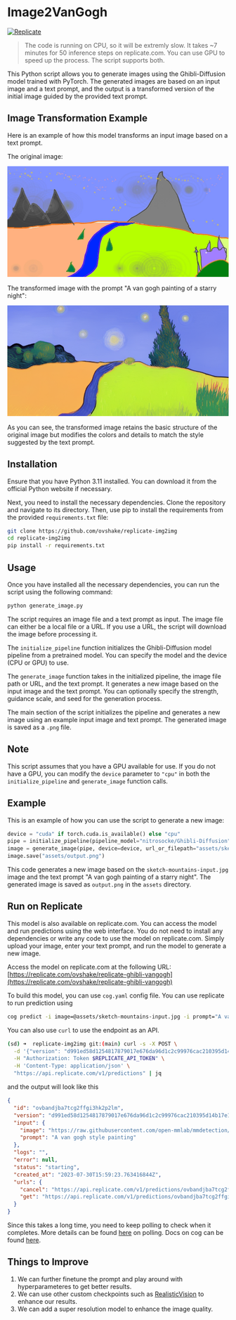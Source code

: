 # Image2VanGogh

[![Replicate](https://replicate.com/stability-ai/stable-diffusion/badge)](https://replicate.com/ovshake/replicate-ghibli-vangogh)

> The code is running on CPU, so it will be extremly slow. It takes ~7 minutes for 50 inference steps on replicate.com. You can use GPU to speed up the process. The script supports both.

This Python script allows you to generate images using the Ghibli-Diffusion model trained with PyTorch. The generated images are based on an input image and a text prompt, and the output is a transformed version of the initial image guided by the provided text prompt.


## Image Transformation Example

Here is an example of how this model transforms an input image based on a text prompt.

The original image:

![Original Image](assets/sketch-mountains-input.jpg)

The transformed image with the prompt "A van gogh painting of a starry night":

![Transformed Image](assets/output.png)

As you can see, the transformed image retains the basic structure of the original image but modifies the colors and details to match the style suggested by the text prompt.
## Installation

Ensure that you have Python 3.11 installed. You can download it from the official Python website if necessary.

Next, you need to install the necessary dependencies. Clone the repository and navigate to its directory. Then, use pip to install the requirements from the provided `requirements.txt` file:

```bash
git clone https://github.com/ovshake/replicate-img2img
cd replicate-img2img
pip install -r requirements.txt
```

## Usage

Once you have installed all the necessary dependencies, you can run the script using the following command:

```bash
python generate_image.py
```

The script requires an image file and a text prompt as input. The image file can either be a local file or a URL. If you use a URL, the script will download the image before processing it.

The `initialize_pipeline` function initializes the Ghibli-Diffusion model pipeline from a pretrained model. You can specify the model and the device (CPU or GPU) to use.

The `generate_image` function takes in the initialized pipeline, the image file path or URL, and the text prompt. It generates a new image based on the input image and the text prompt. You can optionally specify the strength, guidance scale, and seed for the generation process.

The main section of the script initializes the pipeline and generates a new image using an example input image and text prompt. The generated image is saved as a `.png` file.

## Note

This script assumes that you have a GPU available for use. If you do not have a GPU, you can modify the `device` parameter to `"cpu"` in both the `initialize_pipeline` and `generate_image` function calls.

## Example

This is an example of how you can use the script to generate a new image:

```python
device = "cuda" if torch.cuda.is_available() else "cpu"
pipe = initialize_pipeline(pipeline_model="nitrosocke/Ghibli-Diffusion", device=device)
image = generate_image(pipe, device=device, url_or_filepath="assets/sketch-mountains-input.jpg", prompt="A van gogh painting of a starry night.")
image.save("assets/output.png")
```

This code generates a new image based on the `sketch-mountains-input.jpg` image and the text prompt "A van gogh painting of a starry night". The generated image is saved as `output.png` in the `assets` directory.

## Run on Replicate

This model is also available on replicate.com. You can access the model and run predictions using the web interface. You do not need to install any dependencies or write any code to use the model on replicate.com. Simply upload your image, enter your text prompt, and run the model to generate a new image.

Access the model on replicate.com at the following URL: [https://replicate.com/ovshake/replicate-ghibli-vangogh](https://replicate.com/ovshake/replicate-ghibli-vangogh)

To build this model, you can use `cog.yaml` config file. You can use replicate to run prediction using
```bash
cog predict -i image=@assets/sketch-mountains-input.jpg -i prompt="A van gogh painting"
```
You can also use `curl` to use the endpoint as an API.
```bash
(sd) ➜  replicate-img2img git:(main) curl -s -X POST \
  -d '{"version": "d991ed58d1254817879017e676da96d1c2c99976cac210395d14b17e1fb2b496", "input": {"image": "https://raw.githubusercontent.com/open-mmlab/mmdetection/main/resources/mmdet-logo.png", "prompt": "A van gogh style painting"}}' \
  -H "Authorization: Token $REPLICATE_API_TOKEN" \
  -H 'Content-Type: application/json' \
  "https://api.replicate.com/v1/predictions" | jq

```
and the output will look like this
```json
{
  "id": "ovbandjba7tcg2ffgi3hk2p2lm",
  "version": "d991ed58d1254817879017e676da96d1c2c99976cac210395d14b17e1fb2b496",
  "input": {
    "image": "https://raw.githubusercontent.com/open-mmlab/mmdetection/main/resources/mmdet-logo.png",
    "prompt": "A van gogh style painting"
  },
  "logs": "",
  "error": null,
  "status": "starting",
  "created_at": "2023-07-30T15:59:23.763416844Z",
  "urls": {
    "cancel": "https://api.replicate.com/v1/predictions/ovbandjba7tcg2ffgi3hk2p2lm/cancel",
    "get": "https://api.replicate.com/v1/predictions/ovbandjba7tcg2ffgi3hk2p2lm"
  }
}
```
Since this takes a long time, you need to keep polling to check when it completes. More details can be found [here](https://replicate.com/ovshake/replicate-ghibli-vangogh/api) on polling.
Docs on cog can be found [here](https://github.com/replicate/cog).

## Things to Improve

1. We can further finetune the prompt and play around with hyperparameteres to get better results.
2. We can use other custom checkpoints such as [RealisticVision](https://civitai.com/models/91) to enhance our results.
3. We can add a super resolution model to enhance the image quality.
